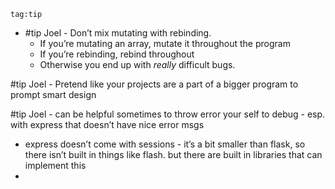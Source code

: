 ```query
tag:tip
```


- #tip Joel -  Don’t mix mutating with rebinding.
	- If you’re mutating an array, mutate it throughout the program
	- If you’re rebinding, rebind throughout
	- Otherwise you end up with *really* difficult bugs.

#tip Joel - Pretend like your projects are a part of a bigger program to prompt smart design

#tip Joel - can be helpful sometimes to throw error your self to debug - esp. with express that doesn’t have nice error msgs

- express doesn’t come with sessions -  it’s a bit smaller than flask, so there isn’t built in things like flash. but there are built in libraries that can implement this
- 



